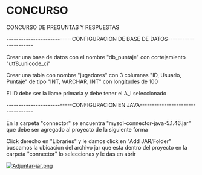 # CONCURSO
CONCURSO DE PREGUNTAS Y RESPUESTAS

---------------------------CONFIGURACION DE BASE DE DATOS----------------------

Crear una base de datos con el nombre "db_puntaje" con cortejamiento "utf8_unicode_ci"

Crear una tabla con nombre "jugadores" con 3 columnas "ID, Usuario, Puntaje" de tipo "INT, VARCHAR, INT" con longitudes de 100

El ID debe ser la llame primaria y debe tener el A_I seleccionado



---------------------------CONFIGURACION EN JAVA----------------------------------

En la carpeta "connector" se encuentra "mysql-connector-java-5.1.46.jar" que debe ser agregado al proyecto de la siguiente forma

Click derecho en "Libraries" y le damos click en "Add JAR/Folder" buscamos la ubicacion del archivo jar que esta dentro del proyecto en la carpeta "connector" lo seleccionas y le das en abrir


[![Adjuntar-jar.png](https://i.postimg.cc/nrhr0hS2/Adjuntar-jar.png)](https://postimg.cc/S2HmKkhY)
